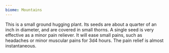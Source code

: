 ```yaml
---
biome: Mountains
---
```

This is a small ground hugging plant. Its seeds are about a quarter of an inch in diameter, and are covered in small thorns. A single seed is very effective as a minor pain reliever. It will ease small pains, such as headaches or minor muscular pains for 3d4 hours. The pain relief is almost instantaneous. 

